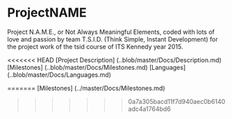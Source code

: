 # ProjectNAME
Project N.A.M.E., or Not Always Meaningful Elements, coded with lots of love and passion by team T.S.I.D. (Think Simple, Instant Development) for the project work of the tsid course of ITS Kennedy year 2015.


<<<<<<< HEAD
[Project Description] (..blob/master/Docs/Description.md)
[Milestones] (..blob/master/Docs/Milestones.md)
[Languages] (..blob/master/Docs/Languages.md)

=======
[Milestones] (../master/Docs/Milestones.md)
>>>>>>> 0a7a305bacd11f7d940aec0b6140adc4a1764bd6
